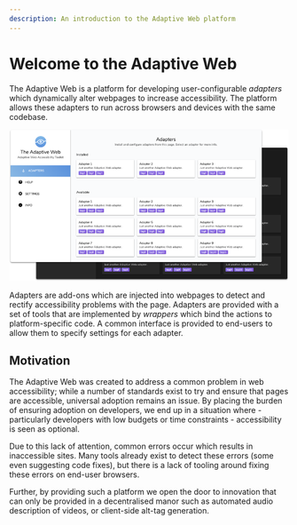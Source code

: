```yaml
---
description: An introduction to the Adaptive Web platform
---
```


# Welcome to the Adaptive Web

The Adaptive Web is a platform for developing user-configurable _adapters_ which dynamically alter webpages to increase accessibility. The platform allows these adapters to run across browsers and devices with the same codebase.

![The Adaptive Web configuration site](.gitbook/assets/image%20%285%29.png)

Adapters are add-ons which are injected into webpages to detect and rectify accessibility problems with the page. Adapters are provided with a set of tools that are implemented by _wrappers_ which bind the actions to platform-specific code. A common interface is provided to end-users to allow them to specify settings for each adapter.

## Motivation

The Adaptive Web was created to address a common problem in web accessibility; while a number of standards exist to try and ensure that pages are accessible, universal adoption remains an issue. By placing the burden of ensuring adoption on developers, we end up in a situation where - particularly developers with low budgets or time constraints - accessibility is seen as optional.

Due to this lack of attention, common errors occur which results in inaccessible sites. Many tools already exist to detect these errors \(some even suggesting code fixes\), but there is a lack of tooling around fixing these errors on end-user browsers.

Further, by providing such a platform we open the door to innovation that can only be provided in a decentralised manor such as automated audio description of videos, or client-side alt-tag generation.

